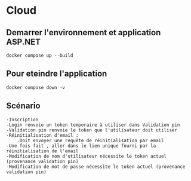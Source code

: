 # Cloud

## Demarrer l'environnement et application ASP.NET
```docker compose up --build```

## Pour eteindre l'application
```docker compose down -v```

## Scénario
    -Inscription
    -Login renvoie un token temporaire à utiliser dans Validation pin
    -Validation pin renvoie le token que l'utilisateur doit utiliser
    -Réinitialisation d'email :
        .Doit envoyer une requête de réinitialisation par email
    -Une fois fait , aller dans le lien unique fourni par la réinitialisation de l'email
    -Modification de nom d'utilisateur nécessite le token actuel (provenance validation pin)
    -Modification de mot de passe nécessite le token actuel (provenance validation pin) 